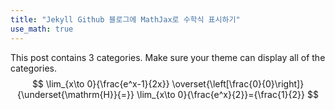 ```yaml
---
title: "Jekyll Github 블로그에 MathJax로 수학식 표시하기"
use_math: true
---
```


This post contains 3 categories. Make sure your theme can display all of the categories.
$$
\lim_{x\to 0}{\frac{e^x-1}{2x}}
\overset{\left[\frac{0}{0}\right]}{\underset{\mathrm{H}}{=}}
\lim_{x\to 0}{\frac{e^x}{2}}={\frac{1}{2}}
$$
